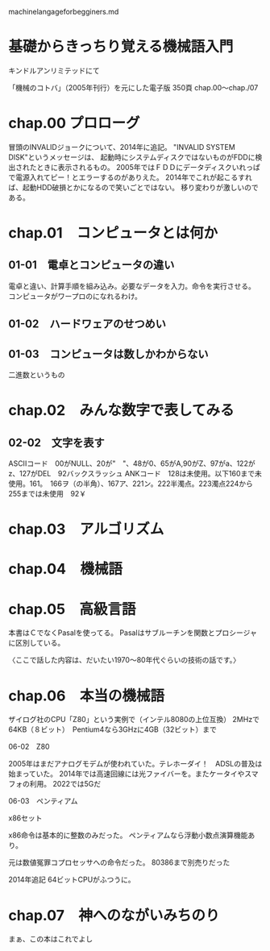 machinelangageforbegginers.md

# 基礎からきっちり覚える機械語入門

キンドルアンリミテッドにて

「機械のコトバ」（2005年刊行）を元にした電子版
350頁
chap.00～chap./07

# chap.00 プロローグ

冒頭のINVALIDジョークについて、2014年に追記。
"INVALID SYSTEM DISK"というメッセージは、
起動時にシステムディスクではないものがFDDに検出されたときに表示されるもの。
2005年ではＦＤＤにデータディスクいれっぱで電源入れてピー！とエラーするのがありえた。
2014年でこれが起こるすれば、起動HDD破損とかになるので笑いごとではない。
移り変わりが激しいのである。

# chap.01　コンピュータとは何か

## 01-01　電卓とコンピュータの違い

電卓と違い、計算手順を組み込み。必要なデータを入力。命令を実行させる。
コンピュータがワープロのになれるわけ。

## 01-02　ハードワェアのせつめい

## 01-03　コンピュータは数しかわからない

二進数というもの

# chap.02　みんな数字で表してみる

## 02-02　文字を表す

ASCIIコード　00がNULL、20が"　"、48が0、65がA,90がZ、97がa、122がz、127がDEL　92バックスラッシュ
ANKコード　128は未使用。以下160まで未使用。161。　166ヲ（の半角）、167ア、221ン。222半濁点。223濁点224から255までは未使用　92￥

# chap.03　アルゴリズム

# chap.04　機械語

# chap.05　高級言語

本書はＣでなくPasalを使ってる。
Pasalはサブルーチンを関数とプロシージャに区別している。

〈ここで話した内容は、だいたい1970～80年代ぐらいの技術の話です。〉

# chap.06　本当の機械語

ザイログ社のCPU「Z80」という実例で（インテル8080の上位互換）
2MHzで64KB（８ビット）　Pentium4なら3GHzに4GB（32ビット）まで

06-02　Z80

2005年はまだアナログモデムが使われていた。テレホーダイ！　ADSLの普及は始まっていた。
2014年では高速回線には光ファイバーを。またケータイやスマフォの利用。
2022では5Gだ

06-03　ペンティアム

x86セット

x86命令は基本的に整数のみだった。
ペンティアムなら浮動小数点演算機能あり。

元は数値冤罪コプロセッサへの命令だった。
80386まで別売りだった


2014年追記
64ビットCPUがふつうに。



# chap.07　神へのながいみちのり　


まぁ、この本はこれでよし
